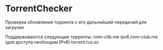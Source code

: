TorrentChecker
==============

Проверка обновления торрента с его дальнейшей передачей для загрузки

Поддерживаются следующие торренты:
nmn-clib.me
ipv6.nnm-club.me (для доступа необходим IPv6)
torrent.rus.ec
